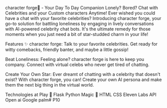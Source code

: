 character forge🌟 - Your Day To Day Companion
Lonely? Bored? Chat with Celebrities and your Custom characters Anytime!
Ever wished you could have a chat with your favorite celebrities? Introducing character forge, your go-to solution for battling loneliness by engaging in lively conversations with AI-powered celebrity chat bots. It's the ultimate remedy for those moments when you just need a bit of star-studded charm in your life!

Features ✨
character forge: Talk to your favorite celebrities. Get ready for witty comebacks, friendly banter, and maybe a little gossip!

Beat Loneliness: Feeling alone? character forge is here to keep you company. Connect with virtual celebs who never get tired of chatting.

Create Your Own Star: Ever dreamt of chatting with a celebrity that doesn't exist? With character forge, you can! Create your own AI persona and make them the next big thing in the virtual world.

Technologies at Play 🚀
Flask
Python Magic 🧙
HTML
CSS
Eleven Labs API
Open ai
Google palm# P10
